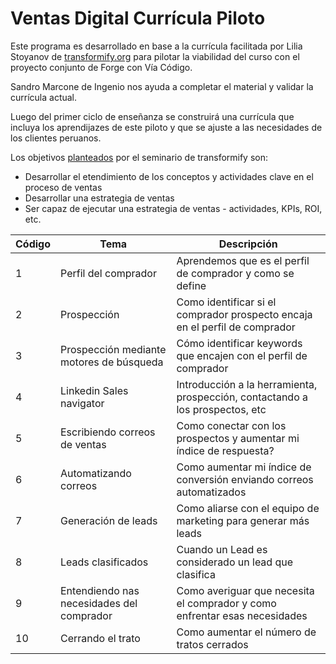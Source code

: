 # Ventas Digital Currícula Piloto

Este programa es desarrollado en base a la currícula facilitada por Lilia Stoyanov de [transformify.org](https://transformify.org)
para pilotar la viabilidad del curso con el proyecto conjunto de Forge con Vía Código.

Sandro Marcone de Ingenio nos ayuda a completar el material y validar la currícula actual.

Luego del primer ciclo de enseñanza se construirá una currícula que incluya los aprendijazes de este piloto y
que se ajuste a las necesidades de los clientes peruanos.

Los objetivos [planteados](https://drive.google.com/open?id=1-yiPAuJs5_cEQ3cwX3yFuu0sYhJ-qTQO) por el seminario de transformify son:

- Desarrollar el etendimiento de los conceptos y actividades clave en el proceso de ventas
- Desarrollar una estrategia de ventas
- Ser capaz de ejecutar una estrategia de ventas - actividades, KPIs, ROI, etc.

| Código | Tema                                      | Descripción                                                                   |
| ------ | ----------------------------------------- | ----------------------------------------------------------------------------- |
| 1      | Perfil del comprador                      | Aprendemos que es el perfil de comprador y como se define                     |
| 2      | Prospección                               | Como identificar si el comprador prospecto encaja en el perfil de comprador   |
| 3      | Prospección mediante motores de búsqueda  | Cómo identificar keywords que encajen con el perfil de comprador              |
| 4      | Linkedin Sales navigator                  | Introducción a la herramienta, prospección, contactando a los prospectos, etc |
| 5      | Escribiendo correos de ventas             | Como conectar con los prospectos y aumentar mi índice de respuesta?           |
| 6      | Automatizando correos                     | Como aumentar mi índice de conversión enviando correos automatizados          |
| 7      | Generación de leads                       | Como aliarse con el equipo de marketing para generar más leads                |
| 8      | Leads clasificados                        | Cuando un Lead es considerado un lead que clasifica                           |
| 9      | Entendiendo nas necesidades del comprador | Como averiguar que necesita el comprador y como enfrentar esas necesidades    |
| 10     | Cerrando el trato                         | Como aumentar el número de tratos cerrados                                    |
